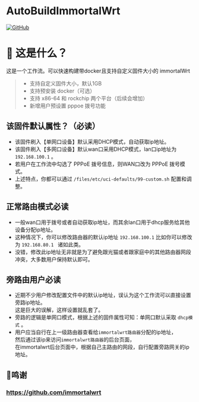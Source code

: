 # AutoBuildImmortalWrt
[![GitHub](https://img.shields.io/github/license/wukongdaily/AutoBuildImmortalWrt.svg?label=LICENSE&logo=github&logoColor=%20)](https://github.com/PrestonHee/AutoBuildImmortalWrt/blob/master/LICENSE)

# 🤔 这是什么？
这是一个工作流。可以快速构建带docker且支持自定义固件大小的 immortalWrt
> - 支持自定义固件大小，默认1GB 
> - 支持预安装 docker（可选）
> - 支持 x86-64 和 rockchip 两个平台（后续会增加）
> - 新增用户预设置 pppoe 拨号功能


## 该固件默认属性？（必读）
- 该固件刷入【单网口设备】默认采用DHCP模式，自动获取ip地址。
- 该固件刷入【多网口设备】默认wan口采用DHCP模式，lan口ip地址为 `192.168.100.1` 。
- 若用户在工作流中勾选了 PPPoE 拨号信息，则WAN口改为 PPPoE 拨号模式。
- 上述特点，你都可以通过 `/files/etc/uci-defaults/99-custom.sh` 配置和调整。

## 正常路由模式必读
- 一般wan口用于拨号或者自动获取ip地址，而其余lan口用于dhcp服务给其他设备分配ip地址。
- 这种情况下，你可以修改路由器的默认ip地址 `192.168.100.1` 比如你可以修改为 `192.168.80.1 ` 诸如此类。
- 没错，修改此ip地址无非就是为了避免跟光猫或者跟家庭中的其他路由器网段冲突，大多数用户保持默认即可。

## 旁路由用户必读
- 近期不少用户修改配置文件中的默认ip地址，误认为这个工作流可以直接设置旁路ip地址。<br>这是巨大的误解，这样设置就乱套了。
- 旁路的逻辑是单网口模式，根据上述的固件属性可知：单网口默认采取 `dhcp模式` 。
- 用户应当自行在上一级路由器查看给`immortalwrt路由器`分配的ip地址，<br>然后通过该ip来访问`immortalwrt路由器`的后台页面，<br>在immortalwrt后台页面中，根据自己主路由的网段，自行配置旁路网关的ip地址。


## 🌟鸣谢
### https://github.com/immortalwrt

